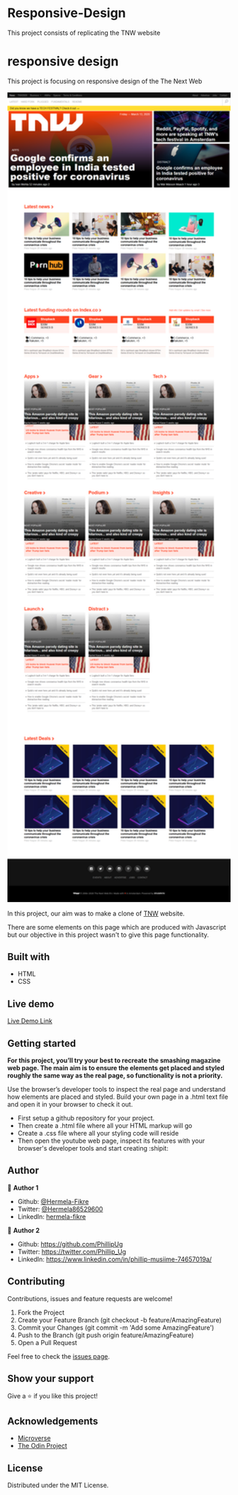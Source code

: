 # Responsive-Design
This project consists of replicating the TNW website

# responsive design
This project is focusing on responsive design of the The Next Web
<br>
<br>
<img src="images/screen.png" width="700"> 
<br>

In this project, our aim was to make a clone of [TNW](https://thenextweb.com/) website.

There are some elements on this page which are produced with Javascript but our objective in this project wasn't to give this page functionality.

## Built with
  * HTML
  * CSS

## Live demo
[Live Demo Link](https://raw.githack.com/Hermela-Fikre/Responsive-Design/feature-branch/index.html)

## Getting started

**For this project, you’ll try your best to recreate the smashing magazine web page. The main aim is to ensure the elements get placed and styled roughly the same way as the real page, so functionality is not a priority.**

Use the browser’s developer tools to inspect the real page and understand how elements are placed and styled. 
Build your own page in a .html text file and open it in your browser to check it out.
  - First setup a github repository for your project.
  - Then create a .html file where all your HTML markup will go
  - Create a .css file where all your styling code will reside
  - Then open the youtube web page, inspect its features with your browser's developer tools and start creating  :shipit:

## Author

 :bust_in_silhouette: **Author 1**
 * Github: [@Hermela-Fikre](https://github.com/Hermela-Fikre)
 * Twitter: [@Hermela86529600](https://twitter.com/Hermela86529600)
 * LinkedIn: [hermela-fikre](https://www.linkedin.com/in/hermela-fikre-1a969b156/) 

  :bust_in_silhouette: **Author 2**
 * Github: https://github.com/PhillipUg
 * Twitter: https://twitter.com/Phillip_Ug
 * LinkedIn: https://www.linkedin.com/in/phillip-musiime-74657019a/


## Contributing
Contributions, issues and feature requests are welcome!

   1. Fork the Project
   2. Create your Feature Branch (git checkout -b feature/AmazingFeature)
   3. Commit your Changes (git commit -m 'Add some AmazingFeature')
   4. Push to the Branch (git push origin feature/AmazingFeature)
   5. Open a Pull Request

Feel free to check the [issues page](https://github.com/Hermela-Fikre/Responsive-Design/issues).

## Show your support
Give a :star: if you like this project!

## Acknowledgements
  * [Microverse](https://www.microverse.org/)
  * [The Odin Project](https://www.theodinproject.com/courses/html5-and-css3/lessons/embedding-images-and-video#introduction)

## License
 Distributed under the MIT License.
